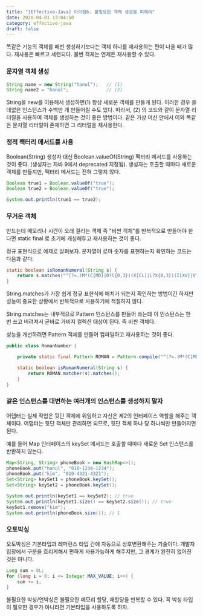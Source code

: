 ```yaml
---
title: "[Effective-Java] 아이템6. 불필요한 객체 생성을 피해라"
date: 2020-04-01 13:04:50
category: effective-java
draft: false
---
```


똑같은 기능의 객체를 매번 생성하기보다는 객체 하나를 재사용하는 편이 나을 때가 많다. 재사용은 빠르고 세련되다. 불변 객체는 언제든 재사용할 수 있다.

### 문자열 객체 생성

```java
String name = new String("hanul");   // (1)
String name2 = "hanul";			   	 // (2)
```

String을 new를 이용해서 생성하면(1) 항상 새로운 객체를 만들게 된다. 이러한 경우 쓸데없은 인스턴스가 수백만 개 만들어질 수도 있다. 따라서, (2) 의 코드와 같이 문자열 리터럴을 사용하여 객체를 생성하는 것이 좋은 방법이다. 같은 가상 머신 안에서 이와 똑같은 문자열 리터럴이 존재하면 그 리터럴을 재사용한다.

### 정적 팩터리 메서드를 사용
Boolean(String) 생성자 대신 Boolean.valueOf(String) 팩터리 메서드를 사용하는 것이 좋다. (생성자는 자바 9에서 deprecated 지정됨). 생성자는 호출할 때마다 새로운 객체를 만들지만, 팩터리 메서드는 전혀 그렇지 않다.

```java
Boolean true1 = Boolean.valueOf("true");
Boolean true2 = Boolean.valueOf("true");

System.out.println(true1 == true2);
```

### 무거운 객체
만드는데 메모리나 시간이 오래 걸리는 객체 즉 "비싼 객체"를 반복적으로 만들어야 한다면 static final 로 초기에 캐싱해두고 재사용하는 것이 좋다.

정규 표현식으로 예제로 살펴보자. 문자열이 로마 숫자를 표현하는지 확인하는 코드는 다음과 같다.

```java
static boolean isRomanNumeral(String s) {
    return s.matches("^(?=.)M*(C[MD]|D?C{0,3})(X[CL]|L?X{0,3})(I[XV]|V?I{0,3})$");
}
```

String.matches가 가장 쉽게 정규 표현식에 매치가 되는지 확인하는 방법이긴 하지만 성능이 중요한 상황에서 반복적으로 사용하기에 적절하지 않다.

String.matches는 내부적으로 Pattern 인스턴스를 만들어 쓰는데 이 인스턴스는 한 번 쓰고 버려져서 곧바로 가비지 컬렉션 대상이 된다. 즉 비싼 객체다.

성능을 개선하려면 Pattern 객체를 만들어 컴파일하고 재사용하는 것이 좋다.

```java
public class RomanNumber {

    private static final Pattern ROMAN = Pattern.compile("^(?=.)M*(C[MD]|D?C{0,3})(X[CL]|L?X{0,3})(I[XV]|V?I{0,3})$");

    static boolean isRomanNumeral(String s) {
        return ROMAN.matcher(s).matches();
	}
}
```

### 같은 인스턴스를 대변하는 여러개의 인스턴스를 생성하지 말자
어댑터는 실제 작업은 뒷단 객체에 위임하고 자신은 제2의 인터페이스 역할을 해주는 객체이다. 어댑터는 뒷단 객체만 관리하면 되므로, 뒷단 객체 하나 당 하나씩만 만들어지면 된다.

예를 들어 Map 인터페이스의 keySet 메서드는 호출할 때마다 새로운 Set 인스턴스를 반환하지 않는다.

```java
Map<String, String> phoneBook = new HashMap<>();
phoneBook.put("hanul", "010-1234-1234");
phoneBook.put("kim", "010-4321-4321");
Set<String> keySet1 = phoneBook.keySet();
Set<String> keySet2 = phoneBook.keySet();

System.out.println(keySet1 == keySet2); // true
System.out.println(keySet1.size() == keySet2.size()); // true
keySet1.remove("kim");
System.out.println(phoneBook.size()); // 1
```

### 오토박싱
오토박싱은 기본타입과 레퍼런스 타입 간에 자동으로 상호변환해주는 기술이다. 개발자 입장에서 구분을 흐리게해서 편하게 사용가능하게 해주지만, 그 경계가 완전히 없어진 것은 아니다.

```java
Long sum = 0L;
for (long i = 0; i <= Integer.MAX_VALUE; i++) {
    sum += i;
}
```

불필요한 박싱/언박싱은 불필요한 메모리 할당, 재할당을 반복할 수 있다. 꼭 박싱 타입이 필요한 경우가 아니라면 기본타입을 사용하도록 하자.
